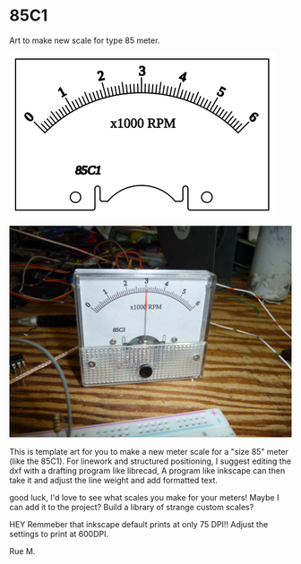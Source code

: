 # 85C1
Art to make new scale for type 85 meter.

![](6kscale.svg)

![](p1290645.jpg)

This is template art for you to make a new meter scale for a "size 85" meter (like the 85C1).
For linework and structured positioning, I suggest editing the dxf with a drafting program like librecad,
A program like inkscape can then take it and adjust the line weight and add formatted text.

good luck, I'd love to see what scales you make for your meters!
Maybe I can add it to the project? Build a library of strange custom scales?

HEY Remmeber that inkscape default prints at only 75 DPI!!
Adjust the settings to print at 600DPI.



  Rue M.
